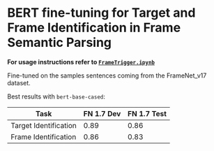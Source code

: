 # BERT fine-tuning for Target and Frame Identification in Frame Semantic Parsing

**For usage instructions refer to [`FrameTrigger.ipynb`](FrameTrigger.ipynb)**

Fine-tuned on the samples sentences coming from the FrameNet_v17 dataset.

Best results with `bert-base-cased`:

| Task  | FN 1.7 Dev  | FN 1.7 Test  |
| -------------  | ------------- | ------------- |
| Target Identification  | 0.89         | 0.86         |
| Frame Identification  | 0.86         | 0.83         |